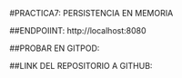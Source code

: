 #PRACTICA7: PERSISTENCIA EN MEMORIA

##ENDPOIINT:
http://localhost:8080

##PROBAR EN GITPOD: 

##LINK DEL REPOSITORIO A GITHUB:
